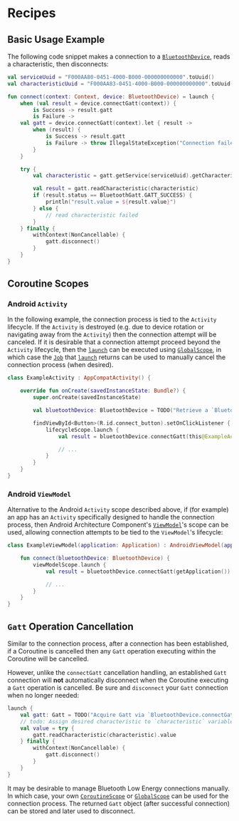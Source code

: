 # Recipes

## Basic Usage Example

The following code snippet makes a connection to a [`BluetoothDevice`], reads a characteristic, then
disconnects:

```kotlin
val serviceUuid = "F000AA80-0451-4000-B000-000000000000".toUuid()
val characteristicUuid = "F000AA83-0451-4000-B000-000000000000".toUuid()

fun connect(context: Context, device: BluetoothDevice) = launch {
    when (val result = device.connectGatt(context)) {
        is Success -> result.gatt
        is Failure ->
    val gatt = device.connectGatt(context).let { result ->
        when (result) {
            is Success -> result.gatt
            is Failure -> throw IllegalStateException("Connection failed.", result.cause)
        }
    }

    try {
        val characteristic = gatt.getService(serviceUuid).getCharacteristic(characteristicUuid)

        val result = gatt.readCharacteristic(characteristic)
        if (result.status == BluetoothGatt.GATT_SUCCESS) {
            println("result.value = ${result.value}")
        } else {
            // read characteristic failed
        }
    } finally {
        withContext(NonCancellable) {
            gatt.disconnect()
        }
    }
}
```

## Coroutine Scopes

### Android `Activity`

In the following example, the connection process is tied to the `Activity` lifecycle. If the
`Activity` is destroyed (e.g. due to device rotation or navigating away from the `Activity`) then
the connection attempt will be canceled. If it is desirable that a connection attempt proceed beyond
the `Activity` lifecycle, then the [`launch`] can be executed using [`GlobalScope`], in which case
the [`Job`] that [`launch`] returns can be used to manually cancel the connection process (when
desired).

```kotlin
class ExampleActivity : AppCompatActivity() {

    override fun onCreate(savedInstanceState: Bundle?) {
        super.onCreate(savedInstanceState)

        val bluetoothDevice: BluetoothDevice = TODO("Retrieve a `BluetoothDevice` from a scan.")

        findViewById<Button>(R.id.connect_button).setOnClickListener {
            lifecycleScope.launch {
                val result = bluetoothDevice.connectGatt(this@ExampleActivity)

                // ...
            }
        }
    }
}
```

### Android `ViewModel`

Alternative to the Android `Activity` scope described above, if (for example) an app has an
`Activity` specifically designed to handle the connection process, then Android Architecture
Component's [`ViewModel`]'s scope can be used, allowing connection attempts to be tied to the
`ViewModel`'s lifecycle:

```kotlin
class ExampleViewModel(application: Application) : AndroidViewModel(application) {

    fun connect(bluetoothDevice: BluetoothDevice) {
        viewModelScope.launch {
            val result = bluetoothDevice.connectGatt(getApplication())

            // ...
        }
    }
}
```

## `Gatt` Operation Cancellation

Similar to the connection process, after a connection has been established, if a Coroutine is
cancelled then any `Gatt` operation executing within the Coroutine will be cancelled.

However, unlike the `connectGatt` cancellation handling, an established `Gatt` connection will
**not** automatically disconnect when the Coroutine executing a `Gatt` operation is cancelled. Be
sure and `disconnect` your `Gatt` connection when no longer needed:

```kotlin
launch {
    val gatt: Gatt = TODO("Acquire Gatt via `BluetoothDevice.connectGatt` extension function.")
    // todo: Assign desired characteristic to `characteristic` variable.
    val value = try {
        gatt.readCharacteristic(characteristic).value
    } finally {
        withContext(NonCancellable) {
            gatt.disconnect()
        }
    }
}
```

It may be desirable to manage Bluetooth Low Energy connections manually. In which case, your own
[`CoroutineScope`] or [`GlobalScope`] can be used for the connection process. The returned `Gatt`
object (after successful connection) can be stored and later used to disconnect.


[`BluetoothDevice`]: https://developer.android.com/reference/android/bluetooth/BluetoothDevice.html
[`launch`]: https://kotlin.github.io/kotlinx.coroutines/kotlinx-coroutines-core/kotlinx.coroutines.experimental/launch.html
[`CoroutineScope`]: https://kotlin.github.io/kotlinx.coroutines/kotlinx-coroutines-core/kotlinx.coroutines/-coroutine-scope/
[`GlobalScope`]: https://kotlin.github.io/kotlinx.coroutines/kotlinx-coroutines-core/kotlinx.coroutines.experimental/-global-scope/
[`Job`]: https://kotlin.github.io/kotlinx.coroutines/kotlinx-coroutines-core/kotlinx.coroutines.experimental/-job/index.html
[`ViewModel`]: https://developer.android.com/topic/libraries/architecture/viewmodel
